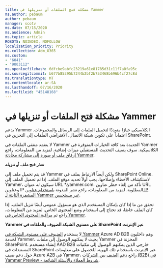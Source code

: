 ```yaml
---
title: مشكلة فتح الملفات أو تنزيلها في Yammer
ms.author: pebaum
author: pebaum
manager: scotv
ms.date: 07/15/2020
ms.audience: Admin
ms.topic: article
ROBOTS: NOINDEX, NOFOLLOW
localization_priority: Priority
ms.collection: Adm_O365
ms.custom:
- "6041"
- "9003112"
ms.openlocfilehash: 6dfcbe9abfc23219a61e81785d31c11f7a0fa95c
ms.sourcegitcommit: b677b85395b7244b2bf2b753468b696b4cf27c8d
ms.translationtype: MT
ms.contentlocale: ar-SA
ms.lasthandoff: 07/16/2020
ms.locfileid: "45148168"
---
```

# <a name="issue-opening-or-downloading-files-in-yammer"></a>مشكلة فتح الملفات أو تنزيلها في Yammer

يدعم Yammer الكلاسيكي خيارًا متعددًا لتحميل الملفات إلى الرسائل والمجموعات. اعتماداً على تكوين شبكة الاتصال، الافتراضي الملفات إلى التخزين في SharePoint.

لا يعتمد منتقي الملفات في Yammer الجديدة بعد كافة الخيارات المتوفرة في Yammer الكلاسيكية. سوف يضيف التحديث المستقبلي ميزات إضافية. لمزيد من المعلومات، راجع [إرفاق ملف أو صورة إلى مشاركة محادثة Yammer](https://support.microsoft.com/office/attach-a-file-or-image-to-a-yammer-conversation-post-8d2d17f7-8f37-4535-961e-518d751be7e8).

**تعذر فتح ملف أو تنزيله**  

قد يتم تحميل ملف إلى Yammer ولكن أيضاً الارتباط بملف في SharePoint Online. لاستكشاف الأخطاء وإصلاحها، يجب أولاً تحديد موقع الملف. إذا تم تحميل الملف إلى Yammer، سيكون له عنوان URL *.yammer.com. تأكد من إلغاء حظر عناوين URL وعناوين IP المطلوبة. لمزيد من المعلومات، راجع نشر المدونة [باستخدام عناوين IP المشفرة الثابتة لـ Yammer غير مستحسن](https://techcommunity.microsoft.com/t5/yammer-blog/using-hard-coded-ip-addresses-for-yammer-is-not-recommended/ba-p/276592).

تحقق من ما إذا كان بإمكان المستخدم الذي هو مسؤول عمومي أيضًا تنزيل الملف. إذا كان الملف خاصًا، قد تحتاج إلى استخدام وضع المحتوى الخاص. لمزيد من المعلومات، راجع ثم [مراقبة المحتوى الخاص في Yammer](https://docs.microsoft.com/yammer/manage-security-and-compliance/monitor-private-content).  

**Yammer على مستوى الشبكة الضيوف والملفات في SharePoint عبر الإنترنت**  

لا يستخدم [الضيوف على مستوى الشبكة في Yammer](https://docs.microsoft.com/yammer/manage-yammer-users/add-block-or-remove-users#invite-guests) Azure AD B2B وهم داخليون لخدمة Yammer، بحيث لا يمكنهم الوصول إلى ملفات Yammer المخزنة في SharePoint. إنشاء مستخدم AAD B2B خارجي الذين يمكنهم الوصول إلى مكتبات المستندات في SharePoint عبر الإنترنت باستخدام تلك الهوية. للحصول على معلومات حول دعم ضيف Azure A2B في Yammer، راجع [دعم الضيف بين الشركات (B2B) في Yammer Preview - شروط العملاء والأسئلة الشائعة](https://docs.microsoft.com/yammer/get-started-with-yammer/azure-ad-b2b-guests-yammer).